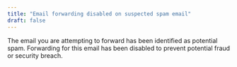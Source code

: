 ```yaml
---
title: "Email forwarding disabled on suspected spam email"
draft: false
---
```


The email you are attempting to forward has been identified as potential
spam. Forwarding for this email has been disabled to prevent potential
fraud or security breach.
